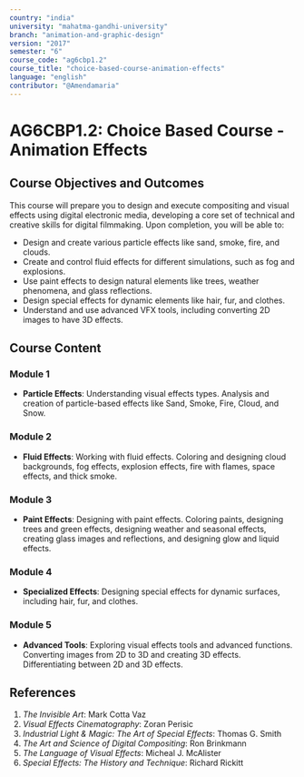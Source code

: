 ```yaml
---
country: "india"
university: "mahatma-gandhi-university"
branch: "animation-and-graphic-design"
version: "2017"
semester: "6"
course_code: "ag6cbp1.2"
course_title: "choice-based-course-animation-effects"
language: "english"
contributor: "@Amendamaria"
---
```


# AG6CBP1.2: Choice Based Course - Animation Effects

## Course Objectives and Outcomes
This course will prepare you to design and execute compositing and visual effects using digital electronic media, developing a core set of technical and creative skills for digital filmmaking. Upon completion, you will be able to:
* Design and create various particle effects like sand, smoke, fire, and clouds.
* Create and control fluid effects for different simulations, such as fog and explosions.
* Use paint effects to design natural elements like trees, weather phenomena, and glass reflections.
* Design special effects for dynamic elements like hair, fur, and clothes.
* Understand and use advanced VFX tools, including converting 2D images to have 3D effects.

## Course Content

### **Module 1**
* **Particle Effects**: Understanding visual effects types. Analysis and creation of particle-based effects like Sand, Smoke, Fire, Cloud, and Snow.

### **Module 2**
* **Fluid Effects**: Working with fluid effects. Coloring and designing cloud backgrounds, fog effects, explosion effects, fire with flames, space effects, and thick smoke.

### **Module 3**
* **Paint Effects**: Designing with paint effects. Coloring paints, designing trees and green effects, designing weather and seasonal effects, creating glass images and reflections, and designing glow and liquid effects.

### **Module 4**
* **Specialized Effects**: Designing special effects for dynamic surfaces, including hair, fur, and clothes.

### **Module 5**
* **Advanced Tools**: Exploring visual effects tools and advanced functions. Converting images from 2D to 3D and creating 3D effects. Differentiating between 2D and 3D effects.

## References
1.  *The Invisible Art*: Mark Cotta Vaz
2.  *Visual Effects Cinematography*: Zoran Perisic
3.  *Industrial Light & Magic: The Art of Special Effects*: Thomas G. Smith
4.  *The Art and Science of Digital Compositing*: Ron Brinkmann
5.  *The Language of Visual Effects*: Micheal J. McAlister
6.  *Special Effects: The History and Technique*: Richard Rickitt